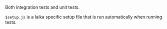 Both integration tests and unit tests.

`$setup.js` is a laika specific setup file that is run automatically when running
tests.
